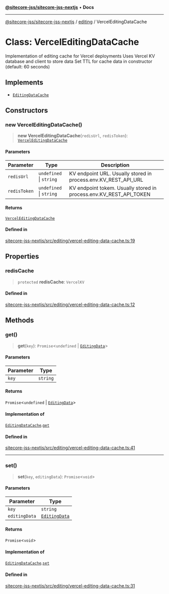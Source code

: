 [**@sitecore-jss/sitecore-jss-nextjs**](../../README.md) • **Docs**

***

[@sitecore-jss/sitecore-jss-nextjs](../../README.md) / [editing](../README.md) / VercelEditingDataCache

# Class: VercelEditingDataCache

Implementation of editing cache for Vercel deployments
Uses Vercel KV database and client to store data
Set TTL for cache data in constructor (default: 60 seconds)

## Implements

- [`EditingDataCache`](../interfaces/EditingDataCache.md)

## Constructors

### new VercelEditingDataCache()

> **new VercelEditingDataCache**(`redisUrl`, `redisToken`): [`VercelEditingDataCache`](VercelEditingDataCache.md)

#### Parameters

| Parameter | Type | Description |
| ------ | ------ | ------ |
| `redisUrl` | `undefined` \| `string` | KV endpoint URL. Usually stored in process.env.KV_REST_API_URL |
| `redisToken` | `undefined` \| `string` | KV endpoint tokem. Usually stored in process.env.KV_REST_API_TOKEN |

#### Returns

[`VercelEditingDataCache`](VercelEditingDataCache.md)

#### Defined in

[sitecore-jss-nextjs/src/editing/vercel-editing-data-cache.ts:19](https://github.com/Sitecore/jss/blob/add785323e917338873098dc44b8af984c4e7c9a/packages/sitecore-jss-nextjs/src/editing/vercel-editing-data-cache.ts#L19)

## Properties

### redisCache

> `protected` **redisCache**: `VercelKV`

#### Defined in

[sitecore-jss-nextjs/src/editing/vercel-editing-data-cache.ts:12](https://github.com/Sitecore/jss/blob/add785323e917338873098dc44b8af984c4e7c9a/packages/sitecore-jss-nextjs/src/editing/vercel-editing-data-cache.ts#L12)

## Methods

### get()

> **get**(`key`): `Promise`\<`undefined` \| [`EditingData`](../type-aliases/EditingData.md)\>

#### Parameters

| Parameter | Type |
| ------ | ------ |
| `key` | `string` |

#### Returns

`Promise`\<`undefined` \| [`EditingData`](../type-aliases/EditingData.md)\>

#### Implementation of

[`EditingDataCache`](../interfaces/EditingDataCache.md).[`get`](../interfaces/EditingDataCache.md#get)

#### Defined in

[sitecore-jss-nextjs/src/editing/vercel-editing-data-cache.ts:41](https://github.com/Sitecore/jss/blob/add785323e917338873098dc44b8af984c4e7c9a/packages/sitecore-jss-nextjs/src/editing/vercel-editing-data-cache.ts#L41)

***

### set()

> **set**(`key`, `editingData`): `Promise`\<`void`\>

#### Parameters

| Parameter | Type |
| ------ | ------ |
| `key` | `string` |
| `editingData` | [`EditingData`](../type-aliases/EditingData.md) |

#### Returns

`Promise`\<`void`\>

#### Implementation of

[`EditingDataCache`](../interfaces/EditingDataCache.md).[`set`](../interfaces/EditingDataCache.md#set)

#### Defined in

[sitecore-jss-nextjs/src/editing/vercel-editing-data-cache.ts:31](https://github.com/Sitecore/jss/blob/add785323e917338873098dc44b8af984c4e7c9a/packages/sitecore-jss-nextjs/src/editing/vercel-editing-data-cache.ts#L31)
